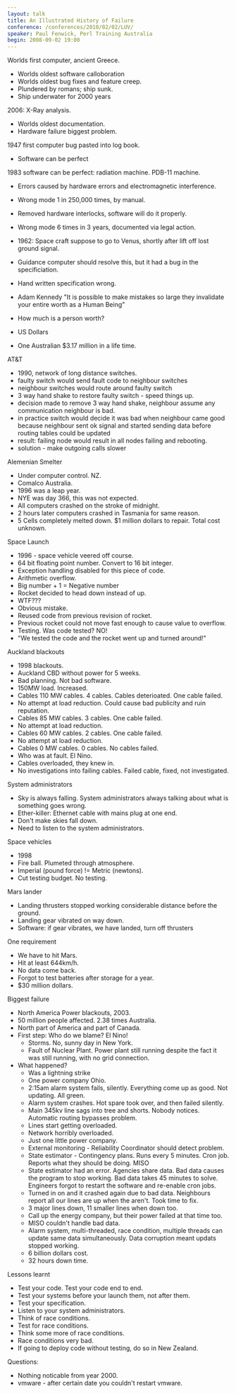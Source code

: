 ```yaml
---
layout: talk
title: An Illustrated History of Failure
conference: /conferences/2010/02/02/LUV/
speaker: Paul Fenwick, Perl Training Australia
begin: 2008-09-02 19:00
---
```

Worlds first computer, ancient Greece.

* Worlds oldest software calloboration
* Worlds oldest bug fixes and feature creep.
* Plundered by romans; ship sunk.
* Ship underwater for 2000 years

2006: X-Ray analysis.

* Worlds oldest documentation.
* Hardware failure biggest problem.

1947 first computer bug pasted into log book.

* Software can be perfect

1983 software can be perfect: radiation machine. PDB-11 machine.

* Errors caused by hardware errors and electromagnetic interference.
* Wrong mode 1 in 250,000 times, by manual.
* Removed hardware interlocks, software will do it properly.
* Wrong mode 6 times in 3 years, documented via legal action.

* 1962: Space craft suppose to go to Venus, shortly after lift off lost ground signal.
* Guidance computer should resolve this, but it had a bug in the specificiation.
* Hand written specification wrong.
* Adam Kennedy "It is possible to make mistakes so large they invalidate your entire worth as a Human Being"
* How much is a person worth?
* US Dollars
* One Australian $3.17 million in a life time.

AT&T

* 1990, network of long distance switches.
* faulty switch would send fault code to neighbour switches
* neighbour switches would route around faulty switch
* 3 way hand shake to restore faulty switch - speed things up.
* decision made to remove 3 way hand shake, neighbour assume any communication neighbour is bad.
* in practice switch would decide it was bad when neighbour came good because neighbour sent ok signal and started sending data
before routing tables could be updated
* result: failing node would result in all nodes failing and rebooting.
* solution - make outgoing calls slower

Alemenian Smelter

* Under computer control. NZ.
* Comalco Australia.
* 1996 was a leap year.
* NYE was day 366, this was not expected.
* All computers crashed on the stroke of midnight.
* 2 hours later computers crashed in Tasmania for same reason.
* 5 Cells completely melted down. $1 million dollars to repair. Total cost unknown.

Space Launch

* 1996 - space vehicle veered off course.
* 64 bit floating point number. Convert to 16 bit integer.
* Exception handling disabled for this piece of code.
* Arithmetic overflow.
* Big number + 1 = Negative number
* Rocket decided to head down instead of up.
* WTF???
* Obvious mistake.
* Reused code from previous revision of rocket.
* Previous rocket could not move fast enough to cause value to overflow.
* Testing. Was code tested? NO!
* "We tested the code and the rocket went up and turned around!"

Auckland blackouts

* 1998 blackouts.
* Auckland CBD without power for 5 weeks.
* Bad planning. Not bad software.
* 150MW load. Increased.
* Cables 110 MW cables. 4 cables. Cables deterioated. One cable failed.
* No attempt at load reduction. Could cause bad publicity and ruin reputation.
* Cables 85 MW cables. 3 cables. One cable failed.
* No attempt at load reduction.
* Cables 60 MW cables. 2 cables. One cable failed.
* No attempt at load reduction.
* Cables 0 MW cables. 0 cables. No cables failed.
* Who was at fault. El Nino.
* Cables overloaded, they knew in.
* No investigations into failing cables. Failed cable, fixed, not investigated.

System administrators

* Sky is always falling. System administrators always talking about what is something goes wrong.
* Ether-killer: Ethernet cable with mains plug at one end.
* Don't make skies fall down.
* Need to listen to the system administrators.


Space vehicles

* 1998
* Fire ball. Plumeted through atmosphere.
* Imperial (pound force)  != Metric (newtons).
* Cut testing budget. No testing.

Mars lander

* Landing thrusters stopped working considerable distance before the ground.
* Landing gear vibrated on way down.
* Software: if gear vibrates, we have landed, turn off thrusters

One requirement

* We have to hit Mars.
* Hit at least 644km/h.
* No data come back.
* Forgot to test batteries after storage for a year.
* $30 million dollars.

Biggest failure

* North America Power blackouts, 2003.
* 50 million people affected. 2.38 times Australia.
* North part of America and part of Canada.
* First step: Who do we blame? El Nino!
  * Storms. No, sunny day in New York.
  * Fault of Nuclear Plant. Power plant still running despite the fact it was still running, with no grid connection.
* What happened?
  * Was a lightning strike
  * One power company Ohio.
  * 2:15am alarm system fails, silently. Everything come up as good. Not updating. All green.
  * Alarm system crashes. Hot spare took over, and then failed silently.
  * Main 345kv line sags into tree and shorts. Nobody notices. Automatic routing bypasses problem.
  * Lines start getting overloaded.
  * Network horribly overloaded.
  * Just one little power company.
  * External monitoring - Reliability Coordinator should detect problem.
  * State estimator - Contingency plans. Runs every 5 minutes. Cron job. Reports what they should be doing. MISO
  * State estimator had an error. Agencies share data. Bad data causes the program to stop working. Bad data takes
    45 minutes to solve. Engineers forgot to restart the software and re-enable cron jobs.
  * Turned in on and it crashed again due to bad data. Neighbours report all our lines are up when the aren't. Took time to fix.
  * 3 major lines down, 11 smaller lines when down too.
  * Call up the energy company, but their power failed at that time too.
  * MISO couldn't handle bad data.
  * Alarm system, multi-threaded, race condition, multiple threads can update same data simultaneously. Data corruption meant updats
    stopped working.
  * 6 billion dollars cost.
  * 32 hours down time.

Lessons learnt

* Test your code. Test your code end to end.
* Test your systems before your launch them, not after them.
* Test your specification.
* Listen to your system administrators.
* Think of race conditions.
* Test for race conditions.
* Think some more of race conditions.
* Race conditions very bad.
* If going to deploy code without testing, do so in New Zealand.

Questions:

* Nothing noticable from year 2000.
* vmware - after certain date you couldn't restart vmware.

